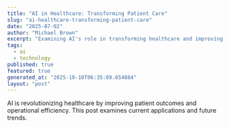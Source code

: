 ```yaml
---
title: "AI in Healthcare: Transforming Patient Care"
slug: "ai-healthcare-transforming-patient-care"
date: "2025-07-02"
author: "Michael Brown"
excerpt: "Examining AI's role in transforming healthcare and improving patient outcomes."
tags:
  - ai
  - technology
published: true
featured: true
generated_at: "2025-10-10T06:35:09.654884"
layout: "post"
---
```


AI is revolutionizing healthcare by improving patient outcomes and operational efficiency. This post examines current applications and future trends.